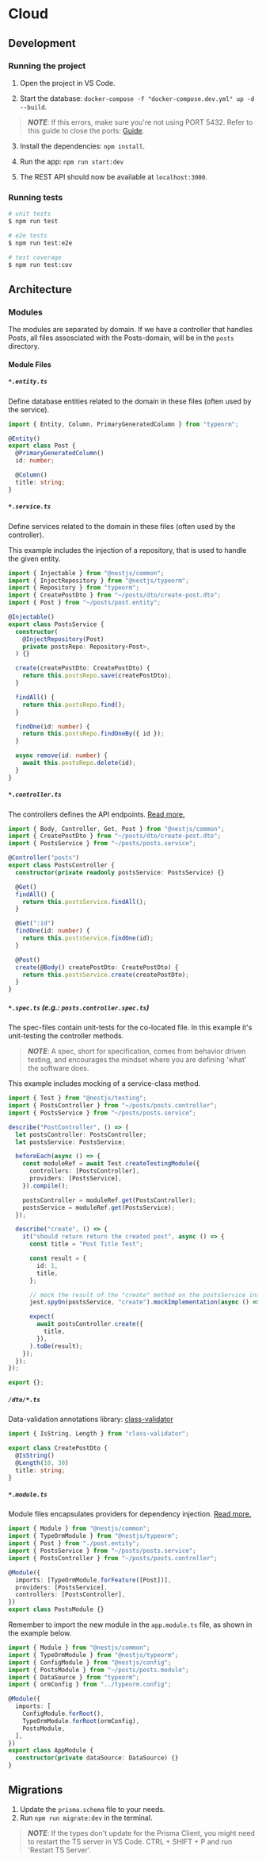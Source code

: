 # Cloud

## Development

### Running the project

1. Open the project in VS Code.

2. Start the database: `docker-compose -f "docker-compose.dev.yml" up -d --build`.

> **_NOTE_**: If this errors, make sure you're not using PORT 5432. Refer to this guide to close the ports: [Guide](https://stackoverflow.com/a/39633428).

3. Install the dependencies: `npm install`.

4. Run the app: `npm run start:dev`

5. The REST API should now be available at `localhost:3000`.

### Running tests

```bash
# unit tests
$ npm run test

# e2e tests
$ npm run test:e2e

# test coverage
$ npm run test:cov
```

## Architecture

### Modules

The modules are separated by domain. If we have a controller that handles Posts, all files assosciated with the Posts-domain, will be in the `posts` directory.

#### Module Files

##### **`*.entity.ts`**

Define database entities related to the domain in these files (often used by the service).

```ts
import { Entity, Column, PrimaryGeneratedColumn } from "typeorm";

@Entity()
export class Post {
  @PrimaryGeneratedColumn()
  id: number;

  @Column()
  title: string;
}
```

##### **`*.service.ts`**

Define services related to the domain in these files (often used by the controller).

This example includes the injection of a repository, that is used to handle the given entity.

```ts
import { Injectable } from "@nestjs/common";
import { InjectRepository } from "@nestjs/typeorm";
import { Repository } from "typeorm";
import { CreatePostDto } from "~/posts/dto/create-post.dto";
import { Post } from "~/posts/post.entity";

@Injectable()
export class PostsService {
  constructor(
    @InjectRepository(Post)
    private postsRepo: Repository<Post>,
  ) {}

  create(createPostDto: CreatePostDto) {
    return this.postsRepo.save(createPostDto);
  }

  findAll() {
    return this.postsRepo.find();
  }

  findOne(id: number) {
    return this.postsRepo.findOneBy({ id });
  }

  async remove(id: number) {
    await this.postsRepo.delete(id);
  }
}
```

##### **`*.controller.ts`**

The controllers defines the API endpoints. [Read more.](https://docs.nestjs.com/controllers)

```ts
import { Body, Controller, Get, Post } from "@nestjs/common";
import { CreatePostDto } from "~/posts/dto/create-post.dto";
import { PostsService } from "~/posts/posts.service";

@Controller("posts")
export class PostsController {
  constructor(private readonly postsService: PostsService) {}

  @Get()
  findAll() {
    return this.postsService.findAll();
  }

  @Get(":id")
  findOne(id: number) {
    return this.postsService.findOne(id);
  }

  @Post()
  create(@Body() createPostDto: CreatePostDto) {
    return this.postsService.create(createPostDto);
  }
}
```

##### **`*.spec.ts`** (e.g.: `posts.controller.spec.ts`)

The spec-files contain unit-tests for the co-located file. In this example it's unit-testing the controller methods.

> **_NOTE_**: A spec, short for specification, comes from behavior driven testing, and encourages the mindset where you are defining 'what' the software does.

This example includes mocking of a service-class method.

```ts
import { Test } from "@nestjs/testing";
import { PostsController } from "~/posts/posts.controller";
import { PostsService } from "~/posts/posts.service";

describe("PostController", () => {
  let postsController: PostsController;
  let postsService: PostsService;

  beforeEach(async () => {
    const moduleRef = await Test.createTestingModule({
      controllers: [PostsController],
      providers: [PostsService],
    }).compile();

    postsController = moduleRef.get(PostsController);
    postsService = moduleRef.get(PostsService);
  });

  describe("create", () => {
    it("should return return the created post", async () => {
      const title = "Post Title Test";

      const result = {
        id: 1,
        title,
      };

      // mock the result of the "create" method on the postsService instance
      jest.spyOn(postsService, "create").mockImplementation(async () => result);

      expect(
        await postsController.create({
          title,
        }),
      ).toBe(result);
    });
  });
});

export {};
```

##### **`/dto/*.ts`**

Data-validation annotations library: [class-validator](https://github.com/typestack/class-validator)

```ts
import { IsString, Length } from "class-validator";

export class CreatePostDto {
  @IsString()
  @Length(10, 30)
  title: string;
}
```

##### **`*.module.ts`**

Module files encapsulates providers for dependency injection. [Read more.](https://docs.nestjs.com/modules)

```ts
import { Module } from "@nestjs/common";
import { TypeOrmModule } from "@nestjs/typeorm";
import { Post } from "./post.entity";
import { PostsService } from "~/posts/posts.service";
import { PostsController } from "~/posts/posts.controller";

@Module({
  imports: [TypeOrmModule.forFeature([Post])],
  providers: [PostsService],
  controllers: [PostsController],
})
export class PostsModule {}
```

Remember to import the new module in the `app.module.ts` file, as shown in the example below.

```ts
import { Module } from "@nestjs/common";
import { TypeOrmModule } from "@nestjs/typeorm";
import { ConfigModule } from "@nestjs/config";
import { PostsModule } from "~/posts/posts.module";
import { DataSource } from "typeorm";
import { ormConfig } from "../typeorm.config";

@Module({
  imports: [
    ConfigModule.forRoot(),
    TypeOrmModule.forRoot(ormConfig),
    PostsModule,
  ],
})
export class AppModule {
  constructor(private dataSource: DataSource) {}
}
```

## Migrations

1. Update the `prisma.schema` file to your needs.
2. Run `npm run migrate:dev` in the terminal.

> **_NOTE_**: If the types don't update for the Prisma Client, you might need to restart the TS server in VS Code. CTRL + SHIFT + P and run 'Restart TS Server'.
